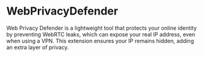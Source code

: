# WebPrivacyDefender
Web Privacy Defender is a lightweight tool that protects your online identity by preventing WebRTC leaks, which can expose your real IP address, even when using a VPN. This extension ensures your IP remains hidden, adding an extra layer of privacy.
